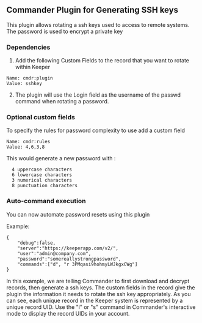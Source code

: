 Commander Plugin for Generating SSH keys
----

This plugin allows rotating a ssh keys used to access to remote systems.
The password is used to encrypt a private key

### Dependencies 

1) Add the following Custom Fields to the record that you want to rotate within Keeper

```
Name: cmdr:plugin
Value: sshkey
```

2) The plugin will use the Login field as the username of the passwd command when rotating a password.

### Optional custom fields

To specify the rules for password complexity to use add a custom field

```
Name: cmdr:rules
Value: 4,6,3,8
```

This would generate a new password with :
```
  4 uppercase characters
  6 lowercase characters
  3 numerical characters
  8 punctuation characters
```

### Auto-command execution

You can now automate password resets using this plugin

Example:

```
{                                                                               
    "debug":false,
    "server":"https://keeperapp.com/v2/",
    "user":"admin@company.com",
    "password":"somereallystrongpassword",
    "commands":["d", "r 3PMqasi9hohmyLWJkgxCWg"]
}
```

In this example, we are telling Commander to first download and decrypt records, then generate a ssh keys. The custom fields in the record give the plugin the information it needs to rotate the ssh key appropriately. As you can see, each unique record in the Keeper system is represented by a unique record UID.  Use the "l" or "s" command in Commander's interactive mode to display the record UIDs in your account.

